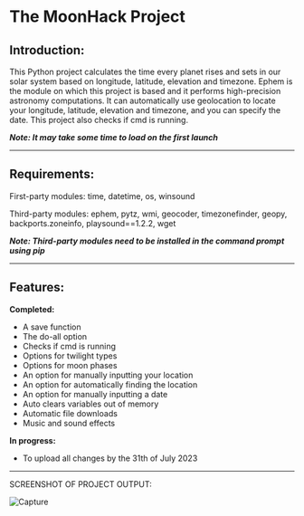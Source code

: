 # The MoonHack Project

## **Introduction:**

This Python project calculates the time every planet rises and sets in our solar system based on longitude, latitude, elevation and timezone.
Ephem is the module on which this project is based and it performs high-precision astronomy computations.
It can automatically use geolocation to locate your longitude, latitude, elevation and timezone, and you can specify the date. This project also checks if cmd is running.

***Note: It may take some time to load on the first launch***
*** ***
## **Requirements:**
First-party modules: time, datetime, os, winsound

Third-party modules: ephem, pytz, wmi, geocoder, timezonefinder, geopy, backports.zoneinfo, playsound==1.2.2, wget

***Note: Third-party modules need to be installed in the command prompt using pip***
*** ***
## **Features:**
**Completed:**
- A save function
- The do-all option
- Checks if cmd is running
- Options for twilight types
- Options for moon phases
- An option for manually inputting your location
- An option for automatically finding the location
- An option for manually inputting a date
- Auto clears variables out of memory
- Automatic file downloads
- Music and sound effects

**In progress:**
- To upload all changes by the 31th of July 2023
  
*** ***
SCREENSHOT OF PROJECT OUTPUT:

![Capture](https://github.com/slyfalco/The-MoonHack-Project/assets/43293494/c333882e-ff8c-422b-b450-680c24cf1e22)
